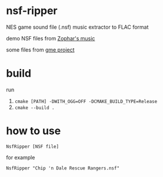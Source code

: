 nsf-ripper
==========

NES game sound file (.nsf) music extractor to FLAC format

demo NSF files from [Zophar's music](https://www.zophar.net/music/nintendo-nes-nsf)

some files from [gme project](https://github.com/mcfiredrill/libgme)

build
=====

run
1. `cmake [PATH] -DWITH_OGG=OFF -DCMAKE_BUILD_TYPE=Release`
2. `cmake --build .`

how to use
==========

```
NsfRipper [NSF file]
```

for example

```
NsfRipper "Chip 'n Dale Rescue Rangers.nsf"
```
